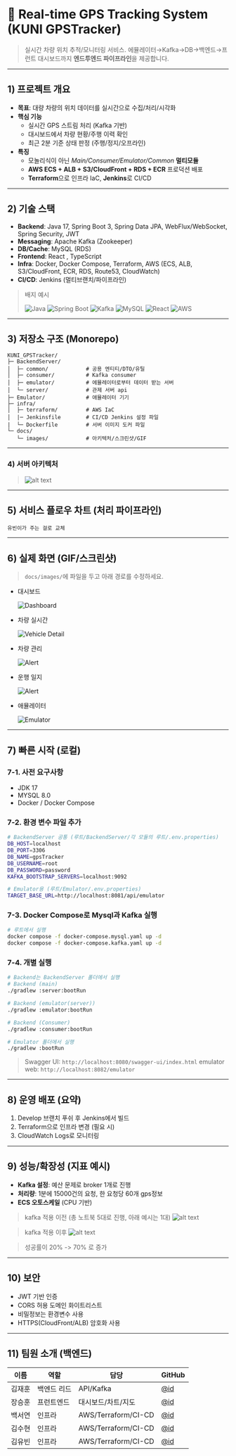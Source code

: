 # 🚗 Real‑time GPS Tracking System (KUNI GPSTracker)

> 실시간 차량 위치 추적/모니터링 서비스. 에뮬레이터→Kafka→DB→백엔드→프런트 대시보드까지 **엔드투엔드 파이프라인**을 제공합니다.

---

## 1) 프로젝트 개요

- **목표**: 대량 차량의 위치 데이터를 실시간으로 수집/처리/시각화
- **핵심 기능**
  - 실시간 GPS 스트림 처리 (Kafka 기반)
  - 대시보드에서 차량 현황/주행 이력 확인
  - 최근 2분 기준 상태 판정 (주행/정지/오프라인)
- **특징**
  - 모놀리식이 아닌 *Main/Consumer/Emulator/Common* **멀티모듈**
  - **AWS ECS + ALB + S3/CloudFront + RDS + ECR** 프로덕션 배포
  - **Terraform**으로 인프라 IaC, **Jenkins**로 CI/CD

---

## 2) 기술 스택

- **Backend**: Java 17, Spring Boot 3, Spring Data JPA, WebFlux/WebSocket, Spring Security, JWT
- **Messaging**: Apache Kafka (Zookeeper)
- **DB/Cache**: MySQL (RDS)
- **Frontend**: React , TypeScript
- **Infra**: Docker, Docker Compose, Terraform, AWS (ECS, ALB, S3/CloudFront, ECR, RDS, Route53, CloudWatch)
- **CI/CD**: Jenkins (멀티브랜치/파이프라인)

> 배지 예시
>
> ![Java](https://img.shields.io/badge/Java-17-007396?logo=java) ![Spring Boot](https://img.shields.io/badge/Spring%20Boot-3.x-6DB33F?logo=springboot) ![Kafka](https://img.shields.io/badge/Kafka-3.x-231F20?logo=apachekafka) ![MySQL](https://img.shields.io/badge/MySQL-8.0-4479A1?logo=mysql) ![React](https://img.shields.io/badge/React-18-61DAFB?logo=react) ![AWS](https://img.shields.io/badge/AWS-ECS%20|%20ALB%20|%20RDS-FF9900?logo=amazon-aws)

---

## 3) 저장소 구조 (Monorepo)

```text
KUNI_GPSTracker/
├─ BackendServer/
│  ├─ common/            # 공용 엔티티/DTO/유틸
│  ├─ consumer/          # Kafka consumer
│  ├─ emulator/          # 에뮬레이터로부터 데이터 받는 서버
│  └─ server/            # 관제 서버 api
├─ Emulator/             # 애뮬레이터 기기
├─ infra/
│  ├─ terraform/         # AWS IaC
│  |─ Jenkinsfile        # CI/CD Jenkins 설정 파일
|  └─ Dockerfile         # 서버 이미지 도커 파일
└─ docs/
   └─ images/            # 아키텍처/스크린샷/GIF
```

---

### 4) 서버 아키텍처

>![alt text](docs/image.png)




---

## 5) 서비스 플로우 차트 (처리 파이프라인)

```mermaid
유빈이가 주는 걸로 교체
```

---

## 6) 실제 화면 (GIF/스크린샷)

> `docs/images/`에 파일을 두고 아래 경로를 수정하세요.

- 대시보드

  ![Dashboard](docs/images/dashboard.gif)


- 차량 실시간

  ![Vehicle Detail](docs/location.gif)


- 차량 관리

  ![Alert](docs/images/alert.png)

- 운행 일지

  ![Alert](docs/images/alert.png)

- 애뮬레이터

  ![Emulator](docs/emulator.gif)

---

## 7) 빠른 시작 (로컬)

### 7-1. 사전 요구사항
- JDK 17
- MYSQL 8.0
- Docker / Docker Compose

### 7-2. 환경 변수 파일 추가

```bash
# BackendServer 공통 (루트/BackendServer/각 모듈의 루트/.env.properties)
DB_HOST=localhost
DB_PORT=3306
DB_NAME=gpsTracker
DB_USERNAME=root
DB_PASSWORD=password
KAFKA_BOOTSTRAP_SERVERS=localhost:9092

# Emulator용 (루트/Emulator/.env.properties)
TARGET_BASE_URL=http://localhost:8081/api/emulator
```

### 7-3. Docker Compose로 Mysql과 Kafka 실행

```bash
# 루트에서 실행
docker compose -f docker-compose.mysql.yaml up -d
docker compose -f docker-compose.kafka.yaml up -d
```

### 7-4. 개별 실행

```bash
# Backend는 BackendServer 폴더에서 실행
# Backend (main)
./gradlew :server:bootRun

# Backend (emulator(server))
./gradlew :emulator:bootRun

# Backend (Consumer)
./gradlew :consumer:bootRun

# Emulator 폴더에서 실행
./gradlew :bootRun
```

> Swagger UI: `http://localhost:8080/swagger-ui/index.html`
> emulator web: `http://localhost:8082/emulator`

---

## 8) 운영 배포 (요약)

1. Develop 브랜치 푸쉬 후 Jenkins에서 빌드
2. Terraform으로 인프라 변경 (필요 시)
3. CloudWatch Logs로 모니터링


---

## 9) 성능/확장성 (지표 예시)

- **Kafka 설정**: 예산 문제로 broker 1개로 진행
- **처리량**: 1분에 15000건의 요청, 한 요청당 60개 gps정보
- **ECS 오토스케일** (CPU 기반)

>kafka 적용 이전 (총 노트북 5대로 진행, 아래 예시는 1대)
>![alt text](docs/image-2.png)

>kafka 적용 이후
>![alt text](docs/image-1.png)

>성공률이 20% -> 70% 로 증가

---

## 10) 보안

- JWT 기반 인증
- CORS 허용 도메인 화이트리스트
- 비밀정보는 환경변수 사용
- HTTPS(CloudFront/ALB) 암호화 사용

---

## 11) 팀원 소개 (백엔드)

| 이름 | 역할 | 담당 | GitHub |
|---|---|---|---|
| 김재훈 | 백엔드 리드 | API/Kafka | [@id](https://github.com/kjh0work) |
| 장승훈 | 프런트엔드 | 대시보드/차트/지도 | [@id](https://github.com/Jang2019) |
| 백서연 | 인프라 | AWS/Terraform/CI-CD | [@id](https://github.com/synnbaek) |
| 김수현 | 인프라 | AWS/Terraform/CI-CD | [@id](https://github.com/sue3kim) |
| 김유빈 | 인프라 | AWS/Terraform/CI-CD | [@id](https://github.com/KimYooBin1) |



